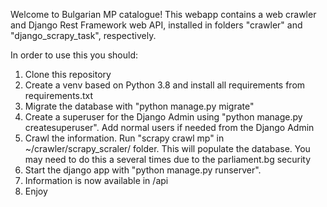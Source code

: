 Welcome to Bulgarian MP catalogue!
This webapp contains a web crawler and Django Rest Framework web API, installed in folders "crawler" and "django_scrapy_task", respectively.


In order to use this you should:
  1. Clone this repository
  2. Create a venv based on Python 3.8 and install all requirements from requirements.txt
  3. Migrate the database with "python manage.py migrate"
  3. Create a superuser for the Django Admin using "python manage.py createsuperuser". Add normal users if needed from the Django Admin
  4. Crawl the information. Run "scrapy crawl mp" in ~/crawler/scrapy_scraler/ folder. This will populate the database. You may need to do this a several times due to the parliament.bg security
  5. Start the django app with "python manage.py runserver". 
  6. Information is now available in /api
  7. Enjoy
  
